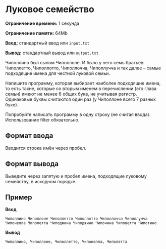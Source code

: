 # Луковое семейство

**Ограничение времени:** 1 секунда

**Ограничение памяти:** 64Mb

**Ввод:** стандартный ввод или `input.txt`

**Вывод:** стандартный вывод или `output.txt`

Чиполлино был сыном Чиполлоне. И было у него семь братьев: Чиполлетто, Чиполлотто, Чиполлочча, Чиполлучча и так далее – самые подходящие имена для честной луковой семьи.

Напишите программу, которая выбирает наиболее подходящие имена, то есть такие, которые со вторым именем в перечислении (это глава семьи) имеют не менее 6 общих букв, не учитывая регистр. Одинаковые буквы считаются один раз (у Чиполлоне всего 7 разных букв).

Попробуйте написать программу в одну строку (не считая ввода). Использование filter обязательно.

## Формат ввода

Вводится строка имён через пробел.

## Формат вывода

Выведите через запятую и пробел имена, подходящие луковому семейству, в исходном порядке.

## Пример

**Ввод**
```
Чиполлино Чиполлоне Чиполлетто Чиполлотто Чиполлочча Чиполлучча Чипонелла Чиполетта Чиподжина Чиподжино Чипочина Чиповетта Чипотино
```

**Вывод**
```
Чиполлино, Чиполлоне, Чиполлетто, Чипонелла, Чиполетта